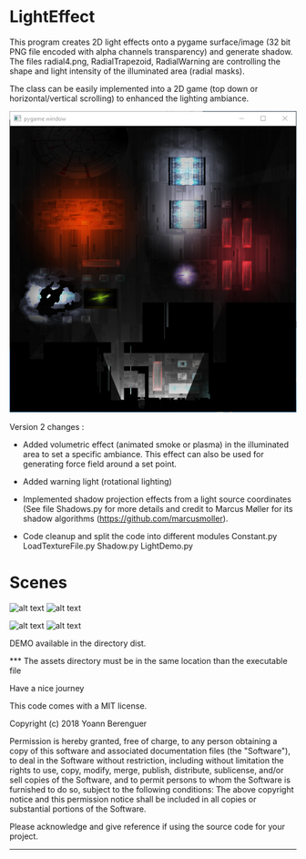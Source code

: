 

# LightEffect

This program creates 2D light effects onto a pygame surface/image (32 bit PNG file encoded with
alpha channels transparency) and generate shadow.
The files radial4.png, RadialTrapezoid, RadialWarning are controlling the shape and light intensity
of the illuminated area (radial masks).

The class can be easily implemented into a 2D game (top down or horizontal/vertical scrolling) to enhanced
the lighting ambiance.

![alt text](https://github.com/yoyoberenguer/LightEffect/blob/master/ScreenDump.png)

Version 2 changes :

 - Added volumetric effect (animated smoke or plasma) in the illuminated area to set a specific ambiance.
        This effect can also be used for generating force field around a set point.

 - Added warning light (rotational lighting)

 - Implemented shadow projection effects from a light source coordinates (See file Shadows.py for more details and
        credit to Marcus Møller for its shadow algorithms (https://github.com/marcusmoller).

 - Code cleanup and split the code into different modules
    Constant.py
    LoadTextureFile.py
    Shadow.py
    LightDemo.py
    
# Scenes 

![alt text](https://github.com/yoyoberenguer/LightEffect/blob/master/Assets/1.png)  ![alt text](https://github.com/yoyoberenguer/LightEffect/blob/master/Assets/11.png)

![alt text](https://github.com/yoyoberenguer/LightEffect/blob/master/Assets/2.png)  ![alt text](https://github.com/yoyoberenguer/LightEffect/blob/master/Assets/22.png)

    
DEMO available in the directory dist.

*** The assets directory must be in the same location than the executable file 

Have a nice journey

This code comes with a MIT license.

Copyright (c) 2018 Yoann Berenguer

Permission is hereby granted, free of charge, to any person obtaining a copy
of this software and associated documentation files (the "Software"), to deal
in the Software without restriction, including without limitation the rights
to use, copy, modify, merge, publish, distribute, sublicense, and/or sell
copies of the Software, and to permit persons to whom the Software is
furnished to do so, subject to the following conditions:
The above copyright notice and this permission notice shall be included in all
copies or substantial portions of the Software.

Please acknowledge and give reference if using the source code for your project.

--------------------------------------------------------------------------------------------------------------------

